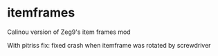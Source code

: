 itemframes
==========

Calinou version of Zeg9's item frames mod

With pitriss fix: fixed crash when itemframe was rotated by screwdriver